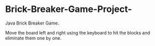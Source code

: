 # Brick-Breaker-Game-Project-
Java Brick Breaker Game. 

Move the board left and right using the keyboard to hit the blocks and eliminate them one by one. 

